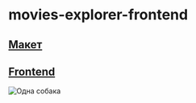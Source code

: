 # movies-explorer-frontend

## [Макет](https://disk.yandex.ru/d/NX_wi5mi-rc3eg)

## [Frontend](https://movies.lib.nomoredomains.rocks.vitmach.ru)

![Одна собака][1]

[1]: ((https://disk.yandex.ru/i/Ty8xPZdNE-e1ow)https://disk.yandex.ru/i/Ty8xPZdNE-e1ow)


